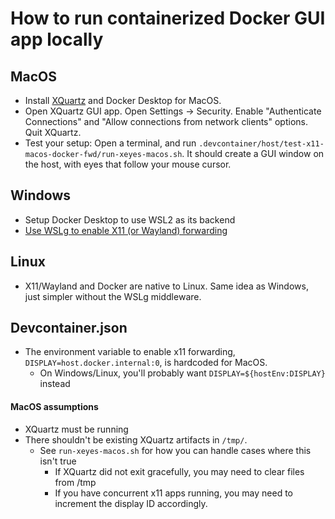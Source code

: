 # How to run containerized Docker GUI app locally

## MacOS
- Install [XQuartz](https://www.xquartz.org/releases/index.html) and Docker Desktop for MacOS.
- Open XQuartz GUI app. Open Settings -> Security. Enable "Authenticate Connections" and "Allow connections from network clients" options. Quit XQuartz.
- Test your setup: Open a terminal, and run `.devcontainer/host/test-x11-macos-docker-fwd/run-xeyes-macos.sh`. It should create a GUI window on the host, with eyes that follow your mouse cursor.
## Windows
- Setup Docker Desktop to use WSL2 as its backend
- [Use WSLg to enable X11 (or Wayland) forwarding](https://github.com/microsoft/wslg/blob/main/samples/container/Containers.md)
## Linux
- X11/Wayland and Docker are native to Linux. Same idea as Windows, just simpler without the WSLg middleware.
## Devcontainer.json
- The environment variable to enable x11 forwarding, `DISPLAY=host.docker.internal:0`, is hardcoded for MacOS. 
  - On Windows/Linux, you'll probably want `DISPLAY=${hostEnv:DISPLAY}` instead
#### MacOS assumptions
- XQuartz must be running
- There shouldn't be existing XQuartz artifacts in `/tmp/`. 
  - See `run-xeyes-macos.sh` for how you can handle cases where this isn't true
    - If XQuartz did not exit gracefully, you may need to clear files from /tmp
    - If you have concurrent x11 apps running, you may need to increment the display ID accordingly.
